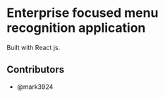 # Enterprise focused menu recognition application

Built with React js.

## Contributors

- @mark3924
